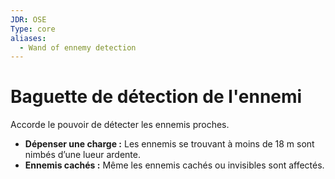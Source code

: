 ```yaml
---
JDR: OSE
Type: core
aliases:
  - Wand of ennemy detection
---
```

# Baguette de détection de l'ennemi

Accorde le pouvoir de détecter les ennemis proches.

- **Dépenser une charge :** Les ennemis se trouvant à moins de 18 m sont nimbés d’une lueur ardente.
- **Ennemis cachés :** Même les ennemis cachés ou invisibles sont affectés.